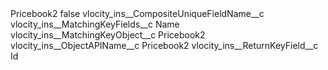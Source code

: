 <?xml version="1.0" encoding="UTF-8"?>
<CustomMetadata xmlns="http://soap.sforce.com/2006/04/metadata" xmlns:xsi="http://www.w3.org/2001/XMLSchema-instance" xmlns:xsd="http://www.w3.org/2001/XMLSchema">
    <label>Pricebook2</label>
    <protected>false</protected>
    <values>
        <field>vlocity_ins__CompositeUniqueFieldName__c</field>
        <value xsi:nil="true"/>
    </values>
    <values>
        <field>vlocity_ins__MatchingKeyFields__c</field>
        <value xsi:type="xsd:string">Name</value>
    </values>
    <values>
        <field>vlocity_ins__MatchingKeyObject__c</field>
        <value xsi:type="xsd:string">Pricebook2</value>
    </values>
    <values>
        <field>vlocity_ins__ObjectAPIName__c</field>
        <value xsi:type="xsd:string">Pricebook2</value>
    </values>
    <values>
        <field>vlocity_ins__ReturnKeyField__c</field>
        <value xsi:type="xsd:string">Id</value>
    </values>
</CustomMetadata>
